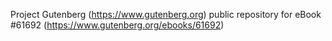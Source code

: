 Project Gutenberg (https://www.gutenberg.org) public repository for eBook #61692 (https://www.gutenberg.org/ebooks/61692)
